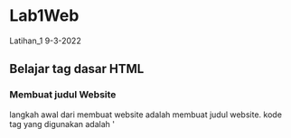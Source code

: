 # Lab1Web
Latihan_1 9-3-2022

## Belajar tag dasar HTML

### Membuat judul Website
langkah awal dari membuat website adalah membuat judul website.
kode tag yang digunakan adalah '<title>'
berikut tampilannya
![gambar 1](img/ss1-1.png)
untuk kodingannya sebagai berikut
![gambar 2](img/ss1-2.png)

### Membuat Paragraf
Langkah selanjutnya adalah membuat paragraf, kode tag untuk membuat paragraf adalah '<p>'.
Berikut tampilannya
![img](img/ss2-1R.png)
